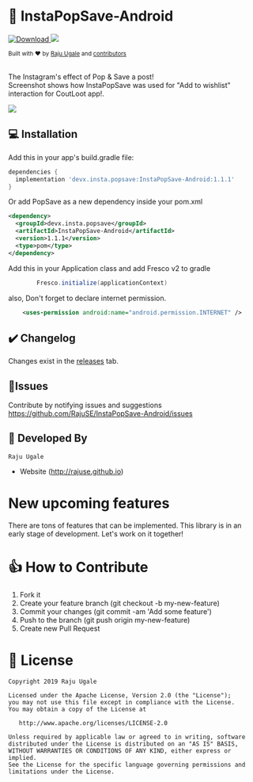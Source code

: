 # 🔖 InstaPopSave-Android

[ ![Download](https://api.bintray.com/packages/rajuse/InstaPopSave-Android/devx.insta.popsave/images/download.svg) ](https://bintray.com/rajuse/InstaPopSave-Android/devx.insta.popsave/_latestVersion) [![](https://img.shields.io/badge/PRs-welcome-brightgreen.svg)]() 

<div align="left">
  <sub>Built with ❤︎ by
  <a href="https://github.com/RajuSE">Raju Ugale</a> and
  <a href="https://github.com/RajuSE/InstaPopSave-Android/graphs/contributors">
    contributors
  </a>
</div>
<br/>

The Instagram's effect of Pop & Save a post! <br/>
Screenshot shows how InstaPopSave was used for "Add to wishlist" interaction for CoutLoot app!.

![](https://github.com/RajuSE/InstaPopSave-Android/blob/master/shots/PopSave_example.gif)


## 💻 Installation
Add this in your app's build.gradle file:
```groovy
dependencies {
  implementation 'devx.insta.popsave:InstaPopSave-Android:1.1.1'
}
```

Or add PopSave as a new dependency inside your pom.xml

```xml
<dependency>
  <groupId>devx.insta.popsave</groupId>
  <artifactId>InstaPopSave-Android</artifactId>
  <version>1.1.1</version>
  <type>pom</type>
</dependency>
```

Add this in your Application class and add Fresco v2 to gradle
```groovy
        Fresco.initialize(applicationContext)
```

also,
Don't forget to declare internet permission.
```xml
    <uses-permission android:name="android.permission.INTERNET" />
```


## ✔️ Changelog
Changes exist in the [releases](https://github.com/RajuSE/InstaPopSave-Android/releases) tab.


## 🦀Issues
Contribute by notifying issues and suggestions 
https://github.com/RajuSE/InstaPopSave-Android/issues


## 👨 Developed By

```
Raju Ugale
```
- Website (http://rajuse.github.io)

# New upcoming features
There are tons of features that can be implemented. This library is in an early stage of development. Let's work on it together!

# 👍 How to Contribute
1. Fork it
2. Create your feature branch (git checkout -b my-new-feature)
3. Commit your changes (git commit -am 'Add some feature')
4. Push to the branch (git push origin my-new-feature)
5. Create new Pull Request

# 📃 License

    Copyright 2019 Raju Ugale

    Licensed under the Apache License, Version 2.0 (the "License");
    you may not use this file except in compliance with the License.
    You may obtain a copy of the License at

       http://www.apache.org/licenses/LICENSE-2.0

    Unless required by applicable law or agreed to in writing, software
    distributed under the License is distributed on an "AS IS" BASIS,
    WITHOUT WARRANTIES OR CONDITIONS OF ANY KIND, either express or implied.
    See the License for the specific language governing permissions and
    limitations under the License.
